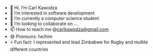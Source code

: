 - 👋 Hi, I’m Carl Kawodza
- 👀 I’m interested in software development
- 🌱 I’m currently a computer science student
- 💞️ I’m looking to collaborate on ...
- 📫 How to reach me @carlkawodza@gmail.com
- 😄 Pronouns: he/him
- ⚡ Fun fact: I represented and lead Zimbabwe for Rugby and multile different countries

<!---
carlkawod/carlkawod is a ✨ special ✨ repository because its `README.md` (this file) appears on your GitHub profile.
You can click the Preview link to take a look at your changes.
--->
